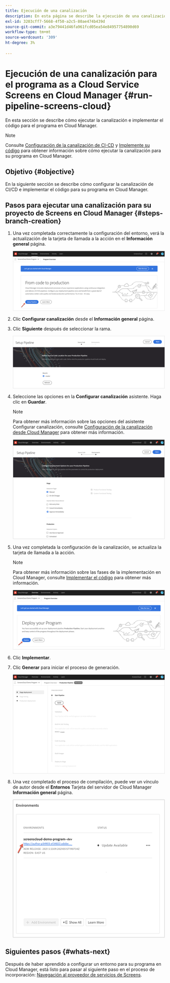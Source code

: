```yaml
---
title: Ejecución de una canalización
description: En esta página se describe la ejecución de una canalización para el proyecto Screens as a Cloud Service en Cloud Manager.
exl-id: 3203cff7-5668-4f50-a2c5-80ae474b439d
source-git-commit: a3e79441d46fa961fcd05ea54e84957754890d69
workflow-type: tm+mt
source-wordcount: '309'
ht-degree: 3%

---
```


# Ejecución de una canalización para el programa as a Cloud Service Screens en Cloud Manager {#run-pipeline-screens-cloud}

En esta sección se describe cómo ejecutar la canalización e implementar el código para el programa en Cloud Manager.

>[!NOTE]
>Consulte [Configuración de la canalización de CI-CD](https://experienceleague.adobe.com/docs/experience-manager-cloud-service/content/implementing/using-cloud-manager/cicd-pipelines/configuring-production-pipelines.html?lang=en) y [Implemente su código](https://experienceleague.adobe.com/docs/experience-manager-cloud-service/content/implementing/using-cloud-manager/deploy-code.html?lang=en) para obtener información sobre cómo ejecutar la canalización para su programa en Cloud Manager.

## Objetivo {#objective}

En la siguiente sección se describe cómo configurar la canalización de CI/CD e implementar el código para su programa en Cloud Manager.

## Pasos para ejecutar una canalización para su proyecto de Screens en Cloud Manager {#steps-branch-creation}

1. Una vez completada correctamente la configuración del entorno, verá la actualización de la tarjeta de llamada a la acción en el **Información general** página.

   ![imagen](/help/screens-cloud/assets/onboarding/add-environ3.png)

1. Clic **Configurar canalización** desde el **Información general** página.

1. Clic **Siguiente** después de seleccionar la rama.

   ![imagen](/help/screens-cloud/assets/onboarding/run-pipeline1.png)

1. Seleccione las opciones en la **Configurar canalización** asistente. Haga clic en **Guardar**.

   >[!NOTE]
   >Para obtener más información sobre las opciones del asistente Configurar canalización, consulte [Configuración de la canalización desde Cloud Manager](https://experienceleague.adobe.com/docs/experience-manager-cloud-service/content/implementing/using-cloud-manager/cicd-pipelines/configuring-production-pipelines.html?lang=en) para obtener más información.

   ![imagen](/help/screens-cloud/assets/onboarding/run-pipeline2-a.png)

1. Una vez completada la configuración de la canalización, se actualiza la tarjeta de llamada a la acción.

   >[!NOTE]
   >Para obtener más información sobre las fases de la implementación en Cloud Manager, consulte [Implementar el código](https://experienceleague.adobe.com/docs/experience-manager-cloud-service/content/implementing/using-cloud-manager/deploy-code.html?lang=en) para obtener más información.

   ![imagen](/help/screens-cloud/assets/onboarding/run-pipeline3.png)

1. Clic **Implementar**.

1. Clic **Generar** para iniciar el proceso de generación.

   ![imagen](/help/screens-cloud/assets/onboarding/run-pipeline4.png)

1. Una vez completado el proceso de compilación, puede ver un vínculo de autor desde el **Entornos** Tarjeta del servidor de Cloud Manager **Información general** página.

   ![imagen](/help/screens-cloud/assets/onboarding/run-pipeline5.png)

## Siguientes pasos {#whats-next}

Después de haber aprendido a configurar un entorno para su programa en Cloud Manager, está listo para pasar al siguiente paso en el proceso de incorporación: [Navegación al proveedor de servicios de Screens](/help/screens-cloud/configuring/navigating-to-screens-services-provider.md).
